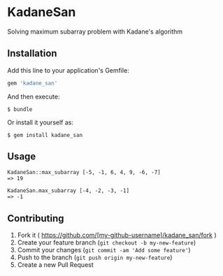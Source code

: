 # KadaneSan

Solving maximum subarray problem with Kadane's algorithm

## Installation

Add this line to your application's Gemfile:

```ruby
gem 'kadane_san'
```

And then execute:

    $ bundle

Or install it yourself as:

    $ gem install kadane_san

## Usage

    KadaneSan::max_subarray [-5, -1, 6, 4, 9, -6, -7]
    => 19

    KadaneSan.max_subarray [-4, -2, -3, -1]
    => -1

## Contributing

1. Fork it ( https://github.com/[my-github-username]/kadane_san/fork )
2. Create your feature branch (`git checkout -b my-new-feature`)
3. Commit your changes (`git commit -am 'Add some feature'`)
4. Push to the branch (`git push origin my-new-feature`)
5. Create a new Pull Request

